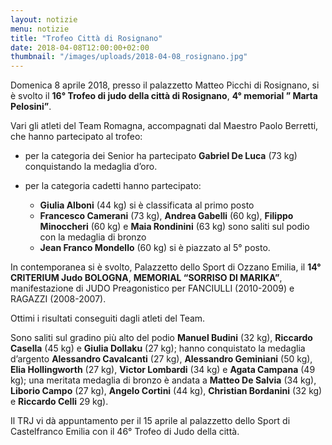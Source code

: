 ```yaml
---
layout: notizie
menu: notizie
title: "Trofeo Città di Rosignano"
date: 2018-04-08T12:00:00+02:00
thumbnail: "/images/uploads/2018-04-08_rosignano.jpg"
---
```


Domenica 8 aprile 2018, presso il palazzetto Matteo Picchi di Rosignano, si è svolto il **16° Trofeo di judo della città di Rosignano**, **4° memorial ” Marta Pelosini”**.

Vari gli atleti del Team Romagna, accompagnati dal Maestro Paolo Berretti, che hanno partecipato al trofeo:
 
 - per la categoria dei Senior ha partecipato **Gabriel De Luca** (73 kg) conquistando la medaglia d’oro.
 - per la categoria cadetti hanno partecipato:

   + **Giulia Alboni** (44 kg) si è classificata al primo posto
   + **Francesco Camerani** (73 kg), **Andrea Gabelli** (60 kg), **Filippo Minoccheri** (60 kg) e **Maia Rondinini** (63 kg) sono saliti sul podio con la medaglia di bronzo
   + **Jean Franco Mondello** (60 kg) si è piazzato al 5° posto.


In contemporanea si è svolto, Palazzetto dello Sport di Ozzano Emilia, il **14° CRITERIUM Judo BOLOGNA**, **MEMORIAL “SORRISO DI MARIKA”**, manifestazione di JUDO Preagonistico per FANCIULLI (2010-2009) e RAGAZZI (2008-2007).

Ottimi i risultati conseguiti dagli atleti del Team.

Sono saliti sul gradino più alto del podio **Manuel Budini** (32 kg), **Riccardo Casella** (45 kg) e **Giulia Dollaku** (27 kg); hanno conquistato la medaglia d’argento **Alessandro Cavalcanti** (27 kg), **Alessandro Geminiani** (50 kg), **Elia Hollingworth** (27 kg), **Victor Lombardi** (34 kg) e **Agata Campana** (49 kg); una meritata medaglia di bronzo è andata a **Matteo De Salvia** (34 kg), **Liborio Campo** (27 kg), **Angelo Cortini** (44 kg), **Christian Bordanini** (32 kg) e **Riccardo Celli** 29 kg).

Il TRJ vi dà appuntamento per il 15 aprile al palazzetto dello Sport di Castelfranco Emilia con il 46° Trofeo di Judo della città.
